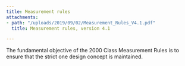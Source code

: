```yaml
---
title: Measurement rules
attachments:
- path: "/uploads/2019/09/02/Measurement_Rules_V4.1.pdf"
  title: Measurement rules, version 4.1

---
```

The fundamental objective of the 2000 Class Measurement Rules is to ensure that the strict one design concept is maintained.